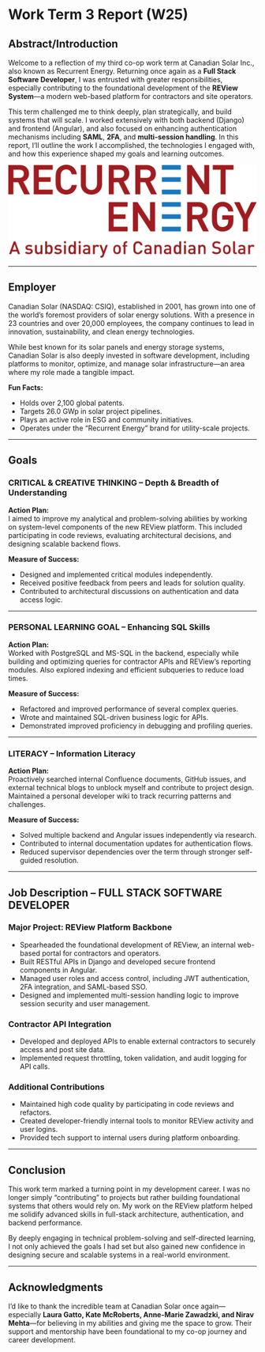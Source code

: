 # Work Term 3 Report (W25)

## Abstract/Introduction

Welcome to a reflection of my third co-op work term at Canadian Solar Inc., also known as Recurrent Energy. Returning once again as a **Full Stack Software Developer**, I was entrusted with greater responsibilities, especially contributing to the foundational development of the **REView System**—a modern web-based platform for contractors and site operators.

This term challenged me to think deeply, plan strategically, and build systems that will scale. I worked extensively with both backend (Django) and frontend (Angular), and also focused on enhancing authentication mechanisms including **SAML**, **2FA**, and **multi-session handling**. In this report, I’ll outline the work I accomplished, the technologies I engaged with, and how this experience shaped my goals and learning outcomes.

![Subsidiary Logo](assets/photos/Subsidiary-Logo.png)

---

## Employer

Canadian Solar (NASDAQ: CSIQ), established in 2001, has grown into one of the world’s foremost providers of solar energy solutions. With a presence in 23 countries and over 20,000 employees, the company continues to lead in innovation, sustainability, and clean energy technologies.

While best known for its solar panels and energy storage systems, Canadian Solar is also deeply invested in software development, including platforms to monitor, optimize, and manage solar infrastructure—an area where my role made a tangible impact.

**Fun Facts:**
- Holds over 2,100 global patents.
- Targets 26.0 GWp in solar project pipelines.
- Plays an active role in ESG and community initiatives.
- Operates under the “Recurrent Energy” brand for utility-scale projects.

---

## Goals

### CRITICAL & CREATIVE THINKING – Depth & Breadth of Understanding

**Action Plan:**  
I aimed to improve my analytical and problem-solving abilities by working on system-level components of the new REView platform. This included participating in code reviews, evaluating architectural decisions, and designing scalable backend flows.

**Measure of Success:**  
- Designed and implemented critical modules independently.  
- Received positive feedback from peers and leads for solution quality.  
- Contributed to architectural discussions on authentication and data access logic.

---

### PERSONAL LEARNING GOAL – Enhancing SQL Skills

**Action Plan:**  
Worked with PostgreSQL and MS-SQL in the backend, especially while building and optimizing queries for contractor APIs and REView’s reporting modules. Also explored indexing and efficient subqueries to reduce load times.

**Measure of Success:**  
- Refactored and improved performance of several complex queries.  
- Wrote and maintained SQL-driven business logic for APIs.  
- Demonstrated improved proficiency in debugging and profiling queries.

---

### LITERACY – Information Literacy

**Action Plan:**  
Proactively searched internal Confluence documents, GitHub issues, and external technical blogs to unblock myself and contribute to project design. Maintained a personal developer wiki to track recurring patterns and challenges.

**Measure of Success:**  
- Solved multiple backend and Angular issues independently via research.  
- Contributed to internal documentation updates for authentication flows.  
- Reduced supervisor dependencies over the term through stronger self-guided resolution.

---

## Job Description – FULL STACK SOFTWARE DEVELOPER

### Major Project: REView Platform Backbone
- Spearheaded the foundational development of REView, an internal web-based portal for contractors and operators.
- Built RESTful APIs in Django and developed secure frontend components in Angular.
- Managed user roles and access control, including JWT authentication, 2FA integration, and SAML-based SSO.
- Designed and implemented multi-session handling logic to improve session security and user management.

### Contractor API Integration
- Developed and deployed APIs to enable external contractors to securely access and post site data.
- Implemented request throttling, token validation, and audit logging for API calls.

### Additional Contributions
- Maintained high code quality by participating in code reviews and refactors.
- Created developer-friendly internal tools to monitor REView activity and user logins.
- Provided tech support to internal users during platform onboarding.

---

## Conclusion

This work term marked a turning point in my development career. I was no longer simply “contributing” to projects but rather building foundational systems that others would rely on. My work on the REView platform helped me solidify advanced skills in full-stack architecture, authentication, and backend performance.

By deeply engaging in technical problem-solving and self-directed learning, I not only achieved the goals I had set but also gained new confidence in designing secure and scalable systems in a real-world environment.

---

## Acknowledgments

I’d like to thank the incredible team at Canadian Solar once again—especially **Laura Gatto, Kate McRoberts, Anne-Marie Zawadzki, and Nirav Mehta**—for believing in my abilities and giving me the space to grow. Their support and mentorship have been foundational to my co-op journey and career development.
